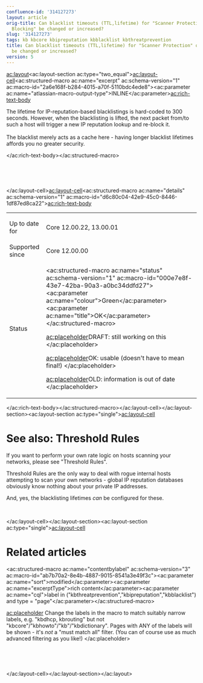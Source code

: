 ```yaml
---
confluence-id: '314127273'
layout: article
orig-title: Can blacklist timeouts (TTL,lifetime) for "Scanner Protection" or "Botnet
  Blocking" be changed or increased?
slug: '314127273'
tags: kb kbcore kbipreputation kbblacklist kbthreatprevention
title: Can blacklist timeouts (TTL,lifetime) for "Scanner Protection" or "Botnet Blocking"
  be changed or increased?
version: 5
---
```


<ac:layout><ac:layout-section ac:type="two_equal"><ac:layout-cell><ac:structured-macro ac:name="excerpt" ac:schema-version="1" ac:macro-id="2a6e168f-b284-4015-a70f-5110bdc4ede8"><ac:parameter ac:name="atlassian-macro-output-type">INLINE</ac:parameter><ac:rich-text-body><p>The lifetime for IP-reputation-based blacklistings is hard-coded to 300 seconds. However, when the blacklisting is lifted, the next packet from/to such a host will trigger a new IP reputation lookup and re-block it. <br /><br />The blacklist merely acts as a cache here - having longer blacklist lifetimes affords you no greater security.</p></ac:rich-text-body></ac:structured-macro><p><br /></p><p><br /></p></ac:layout-cell><ac:layout-cell><ac:structured-macro ac:name="details" ac:schema-version="1" ac:macro-id="d6c80c04-42e9-45c0-8446-1df87ed8ca22"><ac:rich-text-body><table class="wrapped"><colgroup> <col /> <col /> </colgroup><tbody><tr><td><p>Up to date for</p></td><td><p>Core 12.00.22, 13.00.01</p></td></tr><tr><td colspan="1">Supported since</td><td colspan="1">Core 12.00.00</td></tr><tr><td colspan="1">Status</td><td colspan="1"><div class="content-wrapper"><p><ac:structured-macro ac:name="status" ac:schema-version="1" ac:macro-id="000e7e8f-43e7-42ba-90a3-a0bc34ddfd27"><ac:parameter ac:name="colour">Green</ac:parameter><ac:parameter ac:name="title">OK</ac:parameter></ac:structured-macro></p><p><ac:placeholder>DRAFT: still working on this </ac:placeholder></p><p><ac:placeholder>OK: usable (doesn't have to mean final!) </ac:placeholder></p><p><ac:placeholder>OLD: information is out of date </ac:placeholder></p></div></td></tr></tbody></table></ac:rich-text-body></ac:structured-macro></ac:layout-cell></ac:layout-section><ac:layout-section ac:type="single"><ac:layout-cell><h1>See also: Threshold Rules</h1><p>If you want to perform your own rate logic on hosts scanning your networks, please see &quot;Threshold Rules&quot;.</p><p>Threshold Rules are the only way to deal with rogue internal hosts attempting to scan your own networks - global IP reputation databases obviously know nothing about your private IP addresses.</p><p>And, yes, the blacklisting lifetimes <em>can</em> be configured for these.</p><p><br /></p></ac:layout-cell></ac:layout-section><ac:layout-section ac:type="single"><ac:layout-cell><h1>Related articles</h1><p><ac:structured-macro ac:name="contentbylabel" ac:schema-version="3" ac:macro-id="ab7b70a2-8e4b-4887-9015-8541a3e49f3c"><ac:parameter ac:name="sort">modified</ac:parameter><ac:parameter ac:name="excerptType">rich content</ac:parameter><ac:parameter ac:name="cql">label in (&quot;kbthreatprevention&quot;,&quot;kbipreputation&quot;,&quot;kbblacklist&quot;) and type = &quot;page&quot;</ac:parameter></ac:structured-macro></p><p><ac:placeholder> Change the labels in the macro to match suitably narrow labels, e.g. &quot;kbdhcp, kbrouting&quot; but not &quot;kbcore&quot;/&quot;kbhowto&quot;/&quot;kb&quot;/&quot;kbdictionary&quot;. Pages with ANY of the labels will be shown - it's _not_ a &quot;must match all&quot; filter. (You can of course use as much advanced filtering as you like!) </ac:placeholder></p><p><br /></p><p><br /></p></ac:layout-cell></ac:layout-section></ac:layout>